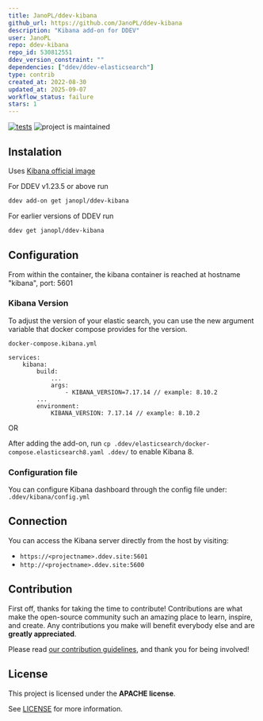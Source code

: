 ```yaml
---
title: JanoPL/ddev-kibana
github_url: https://github.com/JanoPL/ddev-kibana
description: "Kibana add-on for DDEV"
user: JanoPL
repo: ddev-kibana
repo_id: 530812551
ddev_version_constraint: ""
dependencies: ["ddev/ddev-elasticsearch"]
type: contrib
created_at: 2022-08-30
updated_at: 2025-09-07
workflow_status: failure
stars: 1
---
```


[![tests](https://github.com/janopl/ddev-kibana/actions/workflows/tests.yml/badge.svg)](https://github.com/janopl/ddev-kibana/actions/workflows/tests.yml) ![project is maintained](https://img.shields.io/maintenance/yes/2024.svg)

## Instalation

Uses [Kibana official image](https://registry.hub.docker.com/_/kibana)

For DDEV v1.23.5 or above run

```sh
ddev add-on get janopl/ddev-kibana
```

For earlier versions of DDEV run

```sh
ddev get janopl/ddev-kibana
```

## Configuration

From within the container, the kibana container is reached at hostname "kibana", port: 5601

### Kibana Version 
To adjust the version of your elastic search, you can use the new argument variable that docker compose provides for the version.

```docker-compose.kibana.yml```
```
services:
    kibana:
        build:
            ...
            args:
                - KIBANA_VERSION=7.17.14 // example: 8.10.2
        ...
        environment:
            KIBANA_VERSION: 7.17.14 // example: 8.10.2
```

OR 

After adding the add-on, run ```cp .ddev/elasticsearch/docker-compose.elasticsearch8.yaml .ddev/``` to enable Kibana 8.

### Configuration file
You can configure Kibana dashboard through the config file under: ```.ddev/kibana/config.yml```

## Connection

You can access the Kibana server directly from the host by visiting:

- `https://<projectname>.ddev.site:5601`
- `http://<projectname>.ddev.site:5600`

## Contribution

First off, thanks for taking the time to contribute! Contributions are what make the open-source community such an amazing place to learn, inspire, and create. Any contributions you make will benefit everybody else and are **greatly appreciated**.


Please read [our contribution guidelines](https://github.com/JanoPL/ddev-kibana/blob/main/./docs/CONTRIBUTING.md), and thank you for being involved!

## License

This project is licensed under the **APACHE license**.

See [LICENSE](https://github.com/JanoPL/ddev-kibana/blob/main/LICENSE) for more information.
